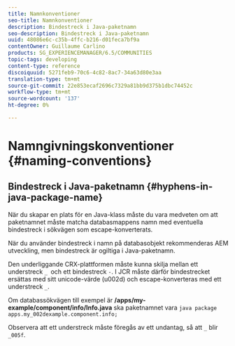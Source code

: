 ```yaml
---
title: Namnkonventioner
seo-title: Namnkonventioner
description: Bindestreck i Java-paketnamn
seo-description: Bindestreck i Java-paketnamn
uuid: 48086e6c-c35b-4ffc-b216-d01feca7bf9a
contentOwner: Guillaume Carlino
products: SG_EXPERIENCEMANAGER/6.5/COMMUNITIES
topic-tags: developing
content-type: reference
discoiquuid: 5271feb9-70c6-4c82-8ac7-34a63d80e3aa
translation-type: tm+mt
source-git-commit: 22e853ecaf2696c7329a81bb9d375b1dbc74452c
workflow-type: tm+mt
source-wordcount: '137'
ht-degree: 0%

---
```



# Namngivningskonventioner {#naming-conventions}

## Bindestreck i Java-paketnamn {#hyphens-in-java-package-name}

När du skapar en plats för en Java-klass måste du vara medveten om att paketnamnet måste matcha databasmappens namn med eventuella bindestreck i sökvägen som escape-konverterats.

När du använder bindestreck i namn på databasobjekt rekommenderas AEM utveckling, men bindestreck är ogiltiga i Java-paketnamn.

Den underliggande CRX-plattformen måste kunna skilja mellan ett understreck `_ `och ett bindestreck `-`. I JCR måste därför bindestrecket ersättas med sitt unicode-värde (u002d) och escape-konverteras med ett understreck `_`.

Om databassökvägen till exempel är **/apps/my-example/component/info/Info.java** ska paketnamnet vara `java package apps.my_002dexample.component.info;`

Observera att ett understreck måste föregås av ett undantag, så att `_` blir `_005f`.
